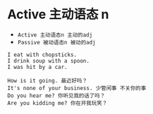 # Active 主动语态 n

- `Active 主动语态n 主动的adj`
- `Passive 被动语态n 被动的adj`

```
I eat with chopsticks.
I drink soup with a spoon.
I was hit by a car.

How is it going. 最近好吗？
It's none of your business. 少管闲事 不关你的事
Do you hear me? 你听见我的话了吗？
Are you kidding me? 你在开我玩笑？
```
